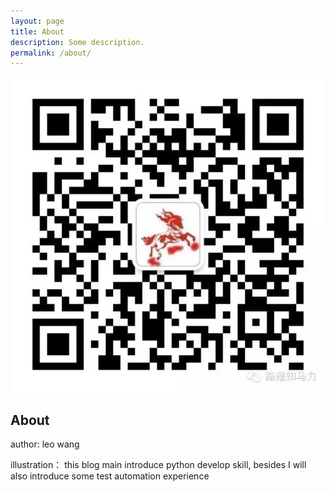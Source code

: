 ```yaml
---
layout: page
title: About
description: Some description.
permalink: /about/
---
```


<img itemprop="image" class="img-rounded" src="https://raw.githubusercontent.com/wangliyao518/blog/gh-pages/assets/img/640.webp.jpg" alt="Your Name">

## About

author: leo wang

illustration： this blog main introduce python develop skill, besides I will also introduce some test automation experience
